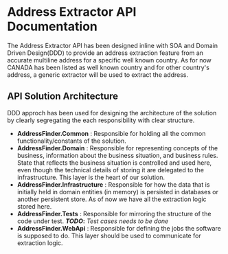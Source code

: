# Address Extractor API Documentation

The Address Extractor API has been designed inline with SOA and Domain Driven Design(DDD) to provide an address extraction feature from an accurate multiline address for a specific well known country. As for now CANADA has been listed as well known country and for other country's address, a generic extractor will be used to extract the address.

## API Solution Architecture

DDD approch has been used for designing the architecture of the solution by clearly segregating the each responsibility with clear structure.
 - **AddressFinder.Common** : Responsible for holding all the common functionality/constants of the solution. 
 - **AddressFinder.Domain** : Responsible for representing concepts of the business, information about the business situation, and business rules. State that reflects the business situation is controlled and used here, even though the technical details of storing it are delegated to the infrastructure. This layer is the heart of our solution.
 - **AddressFinder.Infrastructure** : Responsible for how the data that is initially held in domain entities (in memory) is persisted in databases or another persistent store. As of now we have all the extraction logic stored here.
 - **AddressFinder.Tests** : Responsible for mirroring the structure of the code under test. **_TODO_:** *Test cases needs to be done*
 - **AddressFinder.WebApi** : Responsible for defining the jobs the software is supposed to do. This layer should be used to communicate for extraction logic.
